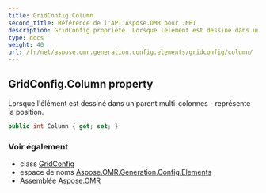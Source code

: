 ```yaml
---
title: GridConfig.Column
second_title: Référence de l'API Aspose.OMR pour .NET
description: GridConfig propriété. Lorsque lélément est dessiné dans un parent multicolonnes  représente la position.
type: docs
weight: 40
url: /fr/net/aspose.omr.generation.config.elements/gridconfig/column/
---
```

## GridConfig.Column property

Lorsque l'élément est dessiné dans un parent multi-colonnes - représente la position.

```csharp
public int Column { get; set; }
```

### Voir également

* class [GridConfig](../)
* espace de noms [Aspose.OMR.Generation.Config.Elements](../../gridconfig/)
* Assemblée [Aspose.OMR](../../../)


